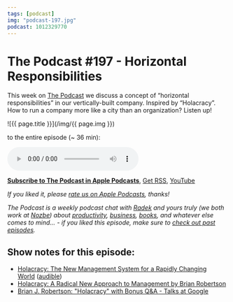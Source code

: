 ```yaml
---
tags: [podcast]
img: "podcast-197.jpg"
podcast: 1012329770
---
```


# The Podcast #197 - Horizontal Responsibilities

This week on [The Podcast][p] we discuss a concept of “horizontal responsibilities” in our vertically-built company. Inspired by “Holacracy”. How to run a company more like a city than an organization? Listen up!

<!--More-->

![{{ page.title }}](/img/{{ page.img }})

 to the entire episode (~ 36 min):

<audio controls>
<source src="https://files.nozbe.com/podcast/197.mp3" type="audio/mpeg">
</audio>

**[Subscribe to The Podcast in Apple Podcasts][i]**, [Get RSS][rss], [YouTube][y]

*If you liked it, please [rate us on Apple Podcasts][i], thanks!*

*The Podcast is a weekly podcast chat with [Radek][r] and yours truly (we both work at [Nozbe][n]) about [productivity](/productivity), [business](/business), [books](/books), and whatever else comes to mind… - if you liked this episode, make sure to [check out past episodes](/podcast).*

## Show notes for this episode:

  * [Holacracy: The New Management System for a Rapidly Changing World](https://www.amazon.com/Holacracy-Management-System-Rapidly-Changing/dp/B00WEWIZYK/) ([audible](https://www.audible.com/pd/Holacracy-Audiobook/B00WFP47MK))
  * [Holacracy: A Radical New Approach to Management by Brian Robertson](https://www.youtube.com/watch?v=tJxfJGo-vkI)
  * [Brian J. Robertson: "Holacracy" with Bonus Q&A - Talks at Google](https://www.youtube.com/watch?v=zGLJRpAKS6E)

[y]: https://michael.gratis/thepodcastyt
[rss]: https://thepodcast.fm/episodes?format=RSS
[e]: /podcast-197

[p]: /podcast
[n]: https://nozbe.com/?a=mike
[r]: https://michael.gratis/radex
[i]: https://michael.gratis/thepodcast
[o]: https://michael.gratis/ipadonly

